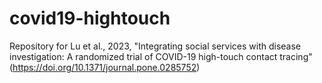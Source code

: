 # covid19-hightouch
Repository for Lu et al., 2023, "Integrating social services with disease investigation: A randomized trial of COVID-19 high-touch contact tracing" (https://doi.org/10.1371/journal.pone.0285752)

